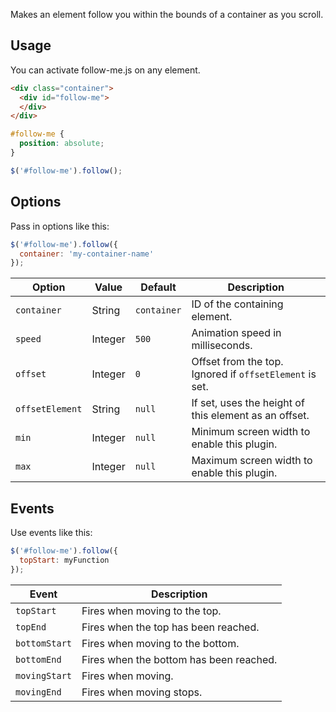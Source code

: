 Makes an element follow you within the bounds of a container as you scroll.

## Usage
You can activate follow-me.js on any element.

```html
<div class="container">
  <div id="follow-me">
  </div>
</div>
```

```css
#follow-me {
  position: absolute;
}
```

```javascript
$('#follow-me').follow();
```

## Options
Pass in options like this:

```javascript
$('#follow-me').follow({
  container: 'my-container-name'
});
```

| Option          | Value   | Default     | Description                                             |
|-----------------|---------|-------------|---------------------------------------------------------|
| `container`     | String  | `container` | ID of the containing element.                           |
| `speed`         | Integer | `500`       | Animation speed in milliseconds.                        |
| `offset`        | Integer | `0`         | Offset from the top. Ignored if `offsetElement` is set. |
| `offsetElement` | String  | `null`      | If set, uses the height of this element as an offset.   |
| `min`           | Integer | `null`      | Minimum screen width to enable this plugin.             |
| `max`           | Integer | `null`      | Maximum screen width to enable this plugin.             |


## Events
Use events like this:

```javascript
$('#follow-me').follow({
  topStart: myFunction
});
```

| Event         | Description                             |
|---------------|-----------------------------------------|
| `topStart`    | Fires when moving to the top.           |
| `topEnd`      | Fires when the top has been reached.    |
| `bottomStart` | Fires when moving to the bottom.        |
| `bottomEnd`   | Fires when the bottom has been reached. |
| `movingStart` | Fires when moving.                      |
| `movingEnd`   | Fires when moving stops.                |
